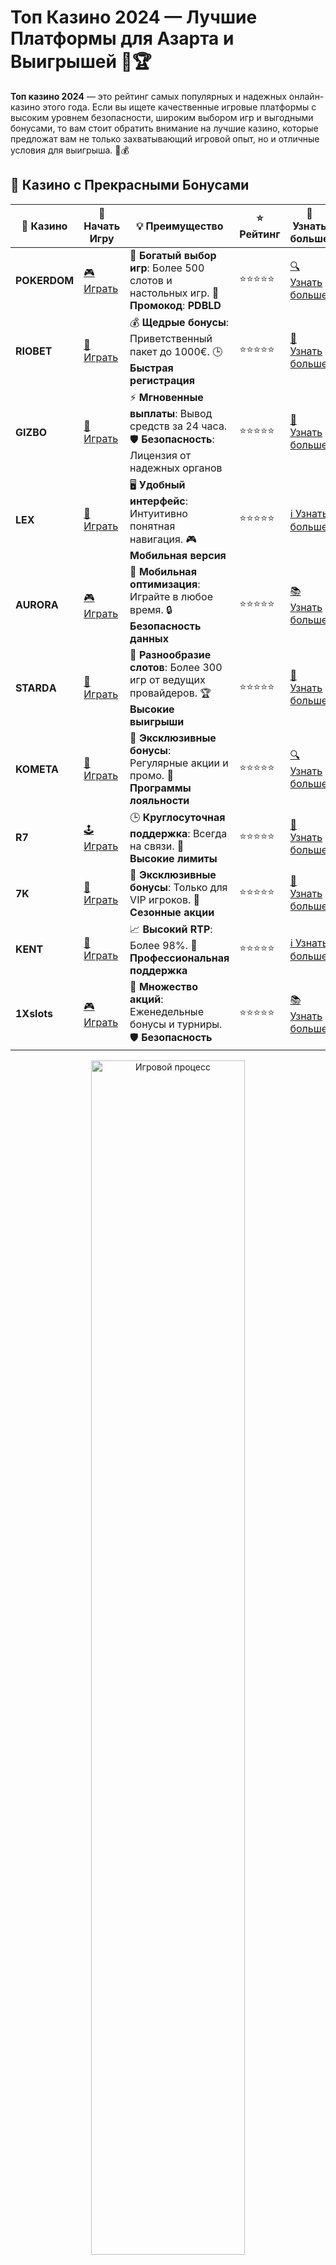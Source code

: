 # Топ Казино 2024 — Лучшие Платформы для Азарта и Выигрышей 🎰🏆

**Топ казино 2024** — это рейтинг самых популярных и надежных онлайн-казино этого года. Если вы ищете качественные игровые платформы с высоким уровнем безопасности, широким выбором игр и выгодными бонусами, то вам стоит обратить внимание на лучшие казино, которые предложат вам не только захватывающий игровой опыт, но и отличные условия для выигрыша. 🌟💰

## 🌟 Казино с Прекрасными Бонусами

| 🎲 **Казино** | 🔗 **Начать Игру** | 💡 **Преимущество** | ⭐ **Рейтинг** | 🔗 **Узнать больше** |
|--------------|---------------------|---------------------|----------------|----------------------|
| **POKERDOM**  | [🎮 Играть](https://brandplay.link/4k77v2yx) | 🎉 **Богатый выбор игр**: Более 500 слотов и настольных игр. 🎁 **Промокод**: **PDBLD** | ⭐⭐⭐⭐⭐ | [🔍 Узнать больше](https://brandplay.link/4k77v2yx) |
| **RIOBET**    | [🎰 Играть](https://brandplay.link/7xBLTPyj) | 💰 **Щедрые бонусы**: Приветственный пакет до 1000€. 🕒 **Быстрая регистрация** | ⭐⭐⭐⭐⭐ | [📖 Узнать больше](https://brandplay.link/7xBLTPyj) |
| **GIZBO**     | [🎲 Играть](https://brandplay.link/bprXw4YV) | ⚡ **Мгновенные выплаты**: Вывод средств за 24 часа. 🛡️ **Безопасность**: Лицензия от надежных органов | ⭐⭐⭐⭐⭐ | [📝 Узнать больше](https://brandplay.link/bprXw4YV) |
| **LEX**       | [🤑 Играть](https://brandplay.link/zW4hdDFV) | 🖥️ **Удобный интерфейс**: Интуитивно понятная навигация. 🎮 **Мобильная версия** | ⭐⭐⭐⭐⭐ | [ℹ️ Узнать больше](https://brandplay.link/zW4hdDFV) |
| **AURORA**    | [🎮 Играть](https://10trafic-stat2.com/click/668546556bcc6313411604bd/6766/13032/subaccount) | 📱 **Мобильная оптимизация**: Играйте в любое время. 🔒 **Безопасность данных** | ⭐⭐⭐⭐⭐ | [📚 Узнать больше](https://10trafic-stat2.com/click/668546556bcc6313411604bd/6766/13032/subaccount) |
| **STARDА**    | [🎯 Играть](https://brandplay.link/fB7xwRFL) | 🎰 **Разнообразие слотов**: Более 300 игр от ведущих провайдеров. 🏆 **Высокие выигрыши** | ⭐⭐⭐⭐⭐ | [🔎 Узнать больше](https://brandplay.link/fB7xwRFL) |
| **KOMETA**    | [🎰 Играть](https://brandplay.link/8ZymQJV8) | 🎁 **Эксклюзивные бонусы**: Регулярные акции и промо. 🔄 **Программы лояльности** | ⭐⭐⭐⭐⭐ | [🔍 Узнать больше](https://brandplay.link/8ZymQJV8) |
| **R7**        | [🕹️ Играть](https://brandplay.link/bMd3Yjsw) | 🕒 **Круглосуточная поддержка**: Всегда на связи. 💸 **Высокие лимиты** | ⭐⭐⭐⭐⭐ | [📖 Узнать больше](https://brandplay.link/bMd3Yjsw) |
| **7K**        | [🎲 Играть](https://brandplay.link/BvQyFShp) | 🌟 **Эксклюзивные бонусы**: Только для VIP игроков. 🎉 **Сезонные акции** | ⭐⭐⭐⭐⭐ | [📝 Узнать больше](https://brandplay.link/BvQyFShp) |
| **KENT**      | [🤑 Играть](https://brandplay.link/Fv2WP3js) | 📈 **Высокий RTP**: Более 98%. 💼 **Профессиональная поддержка** | ⭐⭐⭐⭐⭐ | [ℹ️ Узнать больше](https://brandplay.link/Fv2WP3js) |
| **1Xslots**   | [🎮 Играть](https://brandplay.link/hSB1khtr) | 🎉 **Множество акций**: Еженедельные бонусы и турниры. 🛡️ **Безопасность** | ⭐⭐⭐⭐⭐ | [📚 Узнать больше](https://brandplay.link/hSB1khtr) |

<div align="center"> <img src="https://i.pinimg.com/originals/1d/b3/25/1db325483acbe642c6d4e6fdd73a4988.gif" alt="Игровой процесс" width="70%"> </div>
---

## 🚀 Быстрые Выигрыши и Поддержка

| 🎲 **Казино** | 🔗 **Начать Игру** | 💡 **Преимущество** | ⭐ **Рейтинг** | 🔗 **Узнать больше** |
|--------------|---------------------|---------------------|----------------|----------------------|
| **GAMA**      | [🎯 Играть](https://brandplay.link/j6NMKsDz) | 🔍 **Интуитивный интерфейс**: Легкость использования. 🏅 **Престижные турниры** | ⭐⭐⭐⭐☆ | [🔎 Узнать больше](https://brandplay.link/j6NMKsDz) |
| **ONION**     | [🎰 Играть](https://brandplay.link/zBGRVpQ9) | 🤑 **Низкие ставки**: Идеально для начинающих. 🔄 **Быстрые выводы** | ⭐⭐⭐⭐☆ | [🔍 Узнать больше](https://brandplay.link/zBGRVpQ9) |
| **ЧЕМПИОН**   | [🕹️ Играть](https://temon-gter.cfd/go/lRq?p80412p304504pcc44t17455) | 🏅 **Лояльная программа**: Награды за активность. 🎁 **Ежемесячные бонусы** | ⭐⭐⭐⭐☆ | [📖 Узнать больше](https://temon-gter.cfd/go/lRq?p80412p304504pcc44t17455) |
| **VAVADA**    | [🎲 Играть](https://vavadapartner.pro/?promo=ea5c9275-6854-4505-94fc-95ab18221945-linkb2) | 🚀 **Быстрая регистрация**: Начните играть мгновенно. 🔐 **Безопасные транзакции** | ⭐⭐⭐⭐☆ | [📝 Узнать больше](https://vavadapartner.pro/?promo=ea5c9275-6854-4505-94fc-95ab18221945-linkb2) |
| **FRIENDS**   | [🤑 Играть](https://gofriends.mba/linkb2) | 🤝 **Социальные игры**: Играйте с друзьями. 🌐 **Мультиплатформенность** | ⭐⭐⭐⭐☆ | [ℹ️ Узнать больше](https://gofriends.mba/linkb2) |
| **1WIN**      | [🎮 Играть](https://brandplay.link/smXVpBbG) | 🏆 **Спортивные ставки**: Широкий выбор видов спорта. 💵 **Высокие коэффициенты** | ⭐⭐⭐⭐☆ | [📚 Узнать больше](https://brandplay.link/smXVpBbG) |
| **DRIP**      | [🎯 Играть](https://drp-ircp01.com/c07e6a3db) | 🌐 **Инновационные игры**: Новейшие игровые технологии. 🛡️ **Высокая безопасность** | ⭐⭐⭐⭐☆ | [🔎 Узнать больше](https://drp-ircp01.com/c07e6a3db) |
| **JOYCASINO** | [🎰 Играть](https://rpc30.call2me.pro/?/ru/registration?apkpop=0&partner=p24970p3291217pc98f) | 🎁 **Приятные бонусы**: Ежедневные акции и подарки. 🕹️ **Разнообразие игр** | ⭐⭐⭐⭐☆ | [🔍 Узнать больше](https://rpc30.call2me.pro/?/ru/registration?apkpop=0&partner=p24970p3291217pc98f) |
| **PLAYFORTUNA** | [🎮 Играть](https://fortunapromo.net/alt/playfortuna/registration?0dc4a9362a71feb7e3f165fb8e766f70) | 🎉 **Регулярные акции**: Бонусы, фриспины и многое другое. 🏅 **Турниры** | ⭐⭐⭐⭐☆ | [📚 Узнать больше](https://fortunapromo.net/alt/playfortuna/registration?0dc4a9362a71feb7e3f165fb8e766f70) |
| **SYKAA**     | [🤑 Играть](https://s-two-way.com/?source=linkb2&pid=30697) | 💸 **Доступные ставки**: Идеально для новичков. 🎁 **Щедрые бонусы** | ⭐⭐⭐⭐☆ | [🔍 Узнать больше](https://s-two-way.com/?source=linkb2&pid=30697) |

<div align="center"> <img src="https://i.pinimg.com/originals/1d/b3/25/1db325483acbe642c6d4e6fdd73a4988.gif" alt="Игровой процесс" width="70%"> </div>

![Топ Казино 2024](https://i.pinimg.com/originals/a9/29/6e/a9296ea1cf6a7c20a985e593451f0323.png)

## Почему стоит выбирать **Топ казино 2024**? 🎯

Когда вы выбираете онлайн-казино для игры, важно учитывать несколько факторов: безопасность, разнообразие игр, бонусы, а также возможность быстро вывести выигрыш. В 2024 году лидируют платформы, которые отвечают всем этим требованиям и предлагают игрокам лучшие условия для азарта и выигрыша. В этой статье мы расскажем, какие казино в 2024 году стали лидерами и заслуженно попали в топ!

### Преимущества **Топ казино 2024**:

- **Надежность и безопасность**: Казино, попавшие в топ, гарантируют защиту данных игроков и безопасные транзакции.
- **Бонусы и акции**: Привлекательные бонусные предложения, включая бездепозитные бонусы, фриспины и кэшбэки.
- **Широкий выбор игр**: Слоты, настольные игры, лайв-казино и многое другое.
- **Удобство для игроков**: Поддержка различных платежных систем и мобильных приложений для комфортной игры.

## Топ 5 онлайн-казино 2024 года 🚀

### 1. **Pokerdom** - Лидер среди российских игроков

**Pokerdom** продолжает удерживать свои позиции как одно из лучших онлайн-казино в 2024 году. С большими бонусами, постоянными акциями и качественным обслуживанием клиентов, это казино подходит как новичкам, так и опытным игрокам. Бонусы за регистрацию и фриспины доступны для новых пользователей, а огромный выбор слотов и настольных игр сделает игру максимально разнообразной.

- **Преимущества**: Щедрые бонусы, разнообразие игр, простота вывода средств.
- **Игры**: Слоты, покер, рулетка, лайв-казино.

### 2. **Riobet** - Казино с отличными бонусами

**Riobet** — это популярное казино, которое стало фаворитом игроков в 2024 году благодаря своим бонусным программам и бездепозитным предложениям. Казино предлагает разнообразие игр от лучших провайдеров и большое количество способов пополнения счета и вывода средств.

- **Преимущества**: Удобные условия для вывода средств, регулярные акции.
- **Игры**: Слоты, рулетка, покер, лайв-казино.

### 3. **7K Casino** - Для любителей больших выигрышей

**7K Casino** привлекает игроков своими бонусами и возможностью крупных выигрышей. Здесь предлагаются не только популярные игровые автоматы, но и уникальные игры с возможностью выиграть внушительные суммы. Казино также часто проводит акции и турниры для своих игроков.

- **Преимущества**: Уникальные игры, высокий шанс на выигрыш.
- **Игры**: Слоты, настольные игры, лайв-казино.

### 4. **Kometa** - Высокая надежность и удобство

**Kometa** — это онлайн-казино, которое заслуженно попадает в **топ казино 2024** благодаря высокому уровню безопасности и широкому выбору игровых автоматов. Казино также предлагает отличные условия для вывода средств, а также поддержку разных платежных систем.

- **Преимущества**: Надежность, быстрая регистрация и простота использования.
- **Игры**: Слоты, рулетка, кено, лайв-казино.

### 5. **Gizbo** - Идеальное казино для начинающих

**Gizbo** — это онлайн-казино, которое привлекает внимание игроков благодаря простоте интерфейса и дружелюбной поддержке. Здесь можно найти как классические игровые автоматы, так и новые слоты от известных разработчиков.

- **Преимущества**: Легкость в навигации, хорошие бонусы.
- **Игры**: Слоты, видеопокер, рулетка.

## Как выбрать лучшее казино из **Топ казино 2024**? 🎲

Выбор онлайн-казино зависит от ваших предпочтений. Вот несколько факторов, на которые стоит обратить внимание при выборе платформы для игры:

- **Бонусы и акции**: Каждое казино в **топ 2024** предлагает свои бонусы для новых игроков, включая фриспины и бездепозитные бонусы. Выберите казино, которое предлагает выгодные условия.
- **Ассортимент игр**: Платформы в **топ казино 2024** предлагают не только слоты, но и настольные игры, покер, рулетку и лайв-казино.
- **Методы пополнения счета и вывода средств**: Убедитесь, что казино поддерживает удобные для вас способы пополнения счета и вывода средств.
- **Качество обслуживания**: Хорошая поддержка клиентов — ключ к успешной игре. Обращайте внимание на наличие круглосуточной поддержки.

## Заключение 🌟

**Топ казино 2024** представляет собой лучшие онлайн-платформы для игры, которые гарантируют высокое качество обслуживания, безопасность и разнообразие игр. Выбирайте казино, которое подходит именно вам, и наслаждайтесь процессом игры с шансом на крупный выигрыш! 🎰💥

Играй в **топ казино 2024** и открывай для себя мир азарта и удачи! 🌍💎
